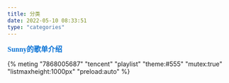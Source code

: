 ```yaml
---
title: 分类
date: 2022-05-10 08:33:51
type: "categories"
---
```


<link rel = "stylesheet" href="https://cdn.jsdelivr.net/npm/aplayer@1.10/dist/APlayer.min.css">

<script src="https://cdn.jsdelivr.net/npm/aplayer@1.10/dist/APlayer.min.js"></script>

<script src="https://cdn.jsdelivr.net/npm/meting@1.2/dist/Meting.min.js"></script>

<font color=#0c74d6 size=3 face="黑体">**Sunny的歌单介绍**</font>

{% meting "7868005687" "tencent" "playlist" "theme:#555" "mutex:true" "listmaxheight:1000px" "preload:auto" %}

